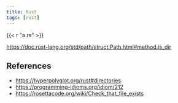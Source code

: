 ```yaml
---
title: Rust
tags: [rust]
---
```


{{< r "a.rs" >}}

<https://doc.rust-lang.org/std/path/struct.Path.html#method.is_dir>

## References

- <https://hyperpolyglot.org/rust#directories>
- <https://programming-idioms.org/idiom/212>
- <https://rosettacode.org/wiki/Check_that_file_exists>
